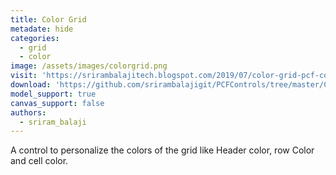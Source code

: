 ```yaml
---
title: Color Grid
metadate: hide
categories:
  - grid
  - color
image: /assets/images/colorgrid.png
visit: 'https://srirambalajitech.blogspot.com/2019/07/color-grid-pcf-control.html'
download: 'https://github.com/srirambalajigit/PCFControls/tree/master/ColorGrid'
model_support: true
canvas_support: false
authors:
  - sriram_balaji
---
```


A control to personalize the colors of the grid like Header color, row Color and cell color.
